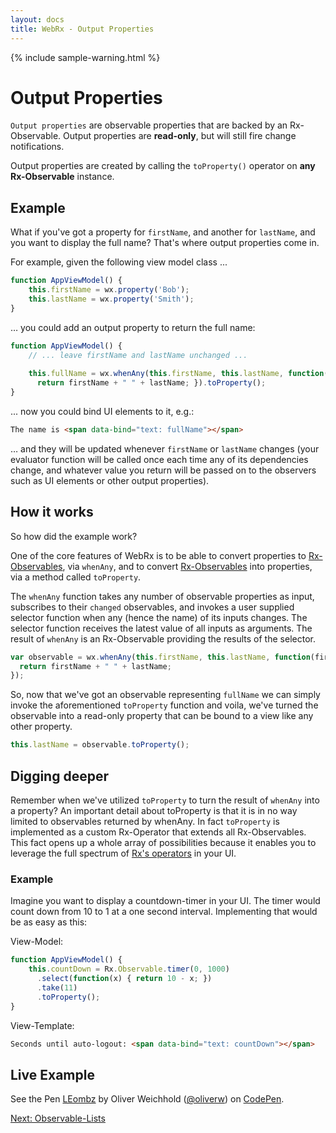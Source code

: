 ```yaml
---
layout: docs
title: WebRx - Output Properties
---
```

{% include sample-warning.html %}
# Output Properties

<code>Output properties</code> are observable properties that are backed by an Rx-Observable. Output properties are **read-only**, but will still fire change notifications.

Output properties are created by calling the <code>toProperty()</code> operator on **any Rx-Observable** instance.

## Example

What if you've got a property for <code>firstName</code>, and another for <code>lastName</code>, and you want to display the full name? 
That's where output properties come in. 

For example, given the following view model class ...

```javascript
function AppViewModel() {
    this.firstName = wx.property('Bob');
    this.lastName = wx.property('Smith');
}
```

… you could add an output property to return the full name:

```javascript
function AppViewModel() {
    // ... leave firstName and lastName unchanged ...
 
    this.fullName = wx.whenAny(this.firstName, this.lastName, function(firstName, lastName) { 
      return firstName + " " + lastName; }).toProperty();
}
```

... now you could bind UI elements to it, e.g.:

```html
The name is <span data-bind="text: fullName"></span>
```

… and they will be updated whenever <code>firstName</code> or <code>lastName</code> changes (your evaluator function will be called once each time any of its dependencies change, 
and whatever value you return will be passed on to the observers such as UI elements or other output properties).

## How it works

So how did the example work?

One of the core features of WebRx is to be able to convert properties to [Rx-Observables](https://github.com/Reactive-Extensions/RxJS/blob/master/doc/api/core/observable.md), via <code>whenAny</code>, and to convert [Rx-Observables](https://github.com/Reactive-Extensions/RxJS/blob/master/doc/api/core/observable.md) into properties, via a method called <code>toProperty</code>. 

The <code>whenAny</code> function takes any number of observable properties as input, subscribes to their <code>changed</code> observables, 
and invokes a user supplied selector function when any (hence the name) of its inputs changes. 
The selector function receives the latest value of all inputs as arguments. 
The result of <code>whenAny</code> is an Rx-Observable providing the results of the selector.

```javascript
var observable = wx.whenAny(this.firstName, this.lastName, function(firstName, lastName) { 
  return firstName + " " + lastName; 
});
```

So, now that we've got an observable representing <code>fullName</code> we can simply invoke the aforementioned <code>toProperty</code> function and voila, we've turned the observable into a read-only property that can be bound to a view like any other property.

```javascript
this.lastName = observable.toProperty();
```

## Digging deeper

Remember when we've utilized <code>toProperty</code> to turn the result of <code>whenAny</code> into a property? An important detail about toProperty is that it is in no way limited to observables returned by whenAny. In fact <code>toProperty</code> is implemented as a custom Rx-Operator that extends all Rx-Observables. This fact opens up a whole array of possibilities because it enables you to leverage the full spectrum of [Rx's operators](https://github.com/Reactive-Extensions/RxJS/blob/master/doc/gettingstarted/which-instance.md) in your UI.
  

### Example

Imagine you want to display a countdown-timer in your UI. The timer would count down from 10 to 1 at a one second interval. Implementing that would be as easy as this:

View-Model:

```javascript
function AppViewModel() {
    this.countDown = Rx.Observable.timer(0, 1000)
      .select(function(x) { return 10 - x; })
      .take(11)
      .toProperty();
}
```

View-Template:

```html
Seconds until auto-logout: <span data-bind="text: countDown"></span>
```

## Live Example

<p data-height="268" data-theme-id="0" data-slug-hash="LEombz" data-default-tab="result" data-user="oliverw" class='codepen'>See the Pen <a href='http://codepen.io/oliverw/pen/LEombz/'>LEombz</a> by Oliver Weichhold (<a href='http://codepen.io/oliverw'>@oliverw</a>) on <a href='http://codepen.io'>CodePen</a>.</p>
<script async src="//assets.codepen.io/assets/embed/ei.js"></script>

<a class="next-topic" href="/docs/observable-lists.html#start">Next: Observable-Lists</a>